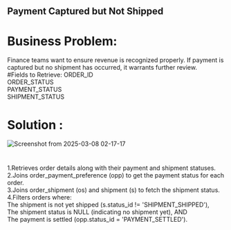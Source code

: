 ## Payment Captured but Not Shipped  
# Business Problem:    
Finance teams want to ensure revenue is recognized properly. If payment is captured but no shipment has occurred, it warrants further review.    
#Fields to Retrieve:
    ORDER_ID      
    ORDER_STATUS      
    PAYMENT_STATUS      
    SHIPMENT_STATUS      

# Solution :  
![Screenshot from 2025-03-08 02-17-17](https://github.com/user-attachments/assets/c63a92c2-7a03-477e-93f2-e2d71bb99901)

#
1.Retrieves order details along with their payment and shipment statuses.  
2.Joins order_payment_preference (opp) to get the payment status for each order.  
3.Joins order_shipment (os) and shipment (s) to fetch the shipment status.  
4.Filters orders where:  
    The shipment is not yet shipped (s.status_id != 'SHIPMENT_SHIPPED'),   
    The shipment status is NULL (indicating no shipment yet), AND  
    The payment is settled (opp.status_id = 'PAYMENT_SETTLED').  


    
